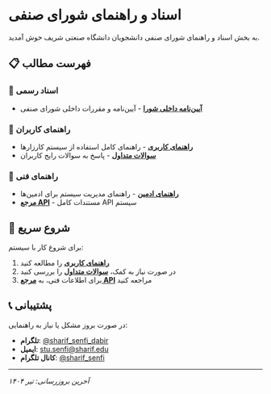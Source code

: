 # اسناد و راهنمای شورای صنفی

به بخش اسناد و راهنمای شورای صنفی دانشجویان دانشگاه صنعتی شریف خوش آمدید.

## 📋 فهرست مطالب

### 📜 اسناد رسمی
- **[آیین‌نامه داخلی شورا](./sharif-senfi-regulations)** - آیین‌نامه و مقررات داخلی شورای صنفی

### 📖 راهنمای کاربران
- **[راهنمای کاربری](./user-guide)** - راهنمای کامل استفاده از سیستم کارزارها
- **[سوالات متداول](./faq)** - پاسخ به سوالات رایج کاربران

### 🔧 راهنمای فنی
- **[راهنمای ادمین](./admin-guide)** - راهنمای مدیریت سیستم برای ادمین‌ها
- **[مرجع API](./api-reference)** - مستندات کامل API سیستم

## 🚀 شروع سریع

برای شروع کار با سیستم:

1. **[راهنمای کاربری](./user-guide)** را مطالعه کنید
2. در صورت نیاز به کمک، **[سوالات متداول](./faq)** را بررسی کنید
3. برای اطلاعات فنی، به **[مرجع API](./api-reference)** مراجعه کنید

## 📞 پشتیبانی

در صورت بروز مشکل یا نیاز به راهنمایی:

- **تلگرام**: [@sharif_senfi_dabir](https://t.me/sharif_senfi_dabir)
- **ایمیل**: stu.senfi@sharif.edu
- **کانال تلگرام**: [@sharif_senfi](https://t.me/sharif_senfi)

---

*آخرین بروزرسانی: تیر ۱۴۰۴*